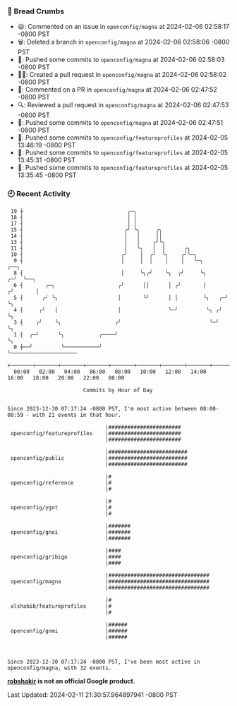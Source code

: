 ### 🍞 Bread Crumbs

 * 😃: Commented on an issue in `openconfig/magna` at 2024-02-06 02:58:17 -0800 PST
 * 🗑: Deleted a branch in `openconfig/magna` at 2024-02-06 02:58:06 -0800 PST
 * 🚢: Pushed some commits to `openconfig/magna` at 2024-02-06 02:58:03 -0800 PST
 * ✍🏼: Created a pull request in `openconfig/magna` at 2024-02-06 02:58:02 -0800 PST
 * 💬: Commented on a PR in  `openconfig/magna` at 2024-02-06 02:47:52 -0800 PST
 * 🔍: Reviewed a pull request in  `openconfig/magna` at 2024-02-06 02:47:53 -0800 PST
 * 🚢: Pushed some commits to `openconfig/magna` at 2024-02-06 02:47:51 -0800 PST
 * 🚢: Pushed some commits to `openconfig/featureprofiles` at 2024-02-05 13:46:19 -0800 PST
 * 🚢: Pushed some commits to `openconfig/featureprofiles` at 2024-02-05 13:45:31 -0800 PST
 * 🚢: Pushed some commits to `openconfig/featureprofiles` at 2024-02-05 13:35:45 -0800 PST

### 🕘 Recent Activity
```
 19 ┼                                 ╭─╮
 18 ┤                                 │ │
 17 ┤                                 │ │
 15 ┤                                ╭╯ ╰╮     ╭╮
 14 ┤                                │   │     ││
 13 ┤                                │   │    ╭╯╰╮
 11 ┤                                │   ╰╮   │  │      ╭╮
 10 ┤                               ╭╯    │  ╭╯  ╰╮    ╭╯╰─╮
  9 ┤                               │     │  │    │    │   ╰─╮          ╭──╮
  8 ┤                               │     ╰╮╭╯    ╰╮  ╭╯     ╰╮       ╭─╯  ╰──╮
  6 ┤       ╭─╮                    ╭╯      ││      │ ╭╯       │      ╭╯       │
  5 ┤      ╭╯ ╰╮                   │       ╰╯      │ │        ╰╮   ╭─╯        ╰╮
  4 ┤     ╭╯   │                   │               ╰─╯         ╰╮ ╭╯           ╰╮
  3 ┤    ╭╯    ╰╮                 ╭╯                            ╰─╯             ╰╮
  1 ┤  ╭─╯      ╰╮           ╭────╯                                              ╰╮
  0 ┼──╯         ╰───────────╯                                                    ╰─────────────────────
    +───────+───────+───────+───────+───────+───────+───────+───────+───────+───────+───────+───────+────
  00:00   02:00   04:00   06:00   08:00   10:00   12:00   14:00   16:00   18:00   20:00   22:00   00:00   

						Commits by Hour of Day


Since 2023-12-30 07:17:24 -0800 PST, I'm most active between 08:00-08:59 - with 21 events in that hour.

```



```
                               |#######################
 openconfig/featureprofiles    |#######################
                               |#######################

                               |#########################
 openconfig/public             |#########################
                               |#########################

                               |#
 openconfig/reference          |#
                               |#

                               |#
 openconfig/ygot               |#
                               |#

                               |#######
 openconfig/gnoi               |#######
                               |#######

                               |####
 openconfig/gribigo            |####
                               |####

                               |################################
 openconfig/magna              |################################
                               |################################

                               |#
 alshabib/featureprofiles      |#
                               |#

                               |######
 openconfig/gnmi               |######
                               |######



Since 2023-12-30 07:17:24 -0800 PST, I've been most active in openconfig/magna, with 32 events.

```
**[robshakir](mailto:robjs@google.com) is not an official Google product.**  


Last Updated: 2024-02-11 21:30:57.964897941 -0800 PST
